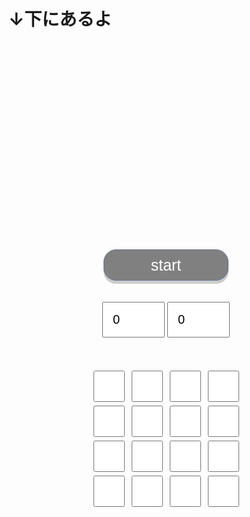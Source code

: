 <html>
<h1>↓下にあるよ</h1>
<head>
<meta http-equiv="content-type" content="text/html; charset=UTF-8">
<title>チェックボックスたたき（モグラたたき）</title>
<style>
input[type=checkbox] {
    width: 50px;
    height: 50px;
    vertical-align: middle;
}
.start{
    width: 200px;
    padding: 25px;
    box-sizing: border-box;
    border: 1px solid #68779a;
    background: #cbe8fa;
    cursor: pointer;
}
.ana{
    width: 100px;
    padding: 30px;
}
.ana2{
    width: 100px;
    padding: 15px;
    font-size: 20px;
}
.start {
  text-decoration: none;
  display: block;
  background: gray;
  color: #fff;
  height: 50px;
  border-radius: 20px;
  line-height: 40px;
  align-items: center;
  padding: 10px 0;
  line-height: 1;
  font-size: 25px;
  margin-top: 350px;
  box-shadow: 0 5px 0 rgba(0, 0, 0, 0.2);
  width: 200px;
}
</style>
<script>
window.onload = function() {
	var startTime;
	var time;

	function start() {
		for (var i = 0; i < document.moguratataki.ana.length; ++i) {
			document.moguratataki.ana[i].disabled = true;
			document.moguratataki.ana[i].checked = false;
		}
		startTime = Date.now();
		document.moguratataki.point.value = 0;
		document.moguratataki.start.disabled = true;
		tokei();
		mogura();
	}

	function tokei() {
		time = Math.floor((Date.now() - startTime) / 1000);
		if (time >= 10) {
			for (var i = 0; i < document.moguratataki.ana.length; ++i) {
				document.moguratataki.ana[i].disabled = true;
			}
			document.moguratataki.time.value = 10;
			alert('終了！ ' + document.moguratataki.point.value + '匹たたきました');
			document.moguratataki.start.disabled = false;
			return;
		}
		document.moguratataki.time.value = time;
		setTimeout(tokei, 100);
	}

	function mogura() {
		if (time < 10) {
			document.moguratataki.time.value = time;
			for (var i = 0; i < document.moguratataki.ana.length; ++i) {
				document.moguratataki.ana[i].disabled = true;
				document.moguratataki.ana[i].checked = false;
			}
			for (var i = 0; i < 3; ++i) {
				var j = Math.floor(document.moguratataki.ana.length * Math.random());
				document.moguratataki.ana[j].disabled = false;
				document.moguratataki.ana[j].checked = true;
			}
			setTimeout(mogura, 805);
		}
	}

	function tataku(e) {
		if (!e.target.disabled) {
			e.target.disabled = true;
			document.moguratataki.point.value = +document.moguratataki.point.value + 1;
		}
	}

	document.moguratataki.start.addEventListener('click', start);
	for (var i = 0; i < document.moguratataki.ana.length; ++i) {
		document.moguratataki.ana[i].addEventListener('click', tataku);
	}
}
</script>
</head>
<body>
<center>
	<form name="moguratataki">
		<input type="button" name="start" value="start" class="start">
		                             <br>
		                             <br>
		<input type="text" name="time" value="0" size="5" class="ana2" readonly>
		<input type="text" name="point" value="0" size="5" class="ana2" readonly>
		<div style="margin:50px;">
			<input type="checkbox" name="ana">
			<input type="checkbox" name="ana">
			<input type="checkbox" name="ana">
			<input type="checkbox" name="ana">
			<br>
			<input type="checkbox" name="ana">
			<input type="checkbox" name="ana">
			<input type="checkbox" name="ana">
			<input type="checkbox" name="ana">
                                            <br>
                                            <input type="checkbox" name="ana">
			<input type="checkbox" name="ana">
			<input type="checkbox" name="ana">
			<input type="checkbox" name="ana">
                                            <br> 
                                            <input type="checkbox" name="ana">
			<input type="checkbox" name="ana">
			<input type="checkbox" name="ana">
			<input type="checkbox" name="ana">
		</div>
	</form>
</center>
</body>
</html>
